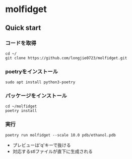 # molfidget

## Quick start

### コードを取得

```
cd ~/
git clone https://github.com/longjie0723/molfidget.git
```

### poetryをインストール

```
sudo apt install python3-poetry
```

### パッケージをインストール

```
cd ~/molfidget
poetry install
```

### 実行

```
poetry run molfidget --scale 10.0 pdb/ethanol.pdb
```

* プレビューは'q'キーで抜ける
* 対応するstlファイルが直下に生成される